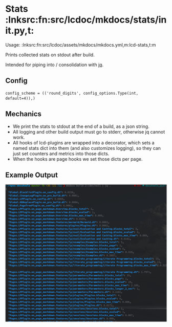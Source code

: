 # Stats :lnksrc:fn:src/lcdoc/mkdocs/stats/__init__.py,t:

Usage: :lnksrc:fn:src/lcdoc/assets/mkdocs/mkdocs.yml,m:lcd-stats,t:m


Prints collected stats on stdout after build.

Intended for piping into / consolidation with [jq](https://stedolan.github.io/jq/download/).

## Config

    config_scheme = (('round_digits', config_options.Type(int, default=4)),)


## Mechanics

- We print the stats to stdout at the end of a build, as a json string.
- All logging and other build output must go to stderr, otherwise jq cannot work.
- All hooks of lcd-plugins are wrapped into a decorator, which sets a named stats dict into them
  (and also customizes logging), so
  they can just set counters and metrics into those dicts.
- When the hooks are page hooks we set those dicts per page.


## Example Output

[![./img/stats.png](./img/stats.png)](./img/stats.png)


